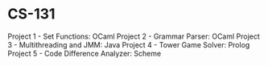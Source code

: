 # CS-131
Project 1 - Set Functions: OCaml
Project 2 - Grammar Parser: OCaml
Project 3 - Multithreading and JMM: Java
Project 4 - Tower Game Solver: Prolog
Project 5 - Code Difference Analyzer: Scheme
